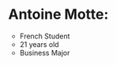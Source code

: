 <html>
<head>
</head>

<body>
        <h1>Antoine Motte:</h1>
        <ul type="circle"> 
            <li>French Student</li>
	        <li> 21 years old</li>
            <li> Business Major</li>
        </ul>
</body>
</html>
